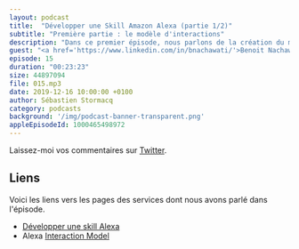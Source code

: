 ```yaml
---
layout: podcast
title:  "Développer une Skill Amazon Alexa (partie 1/2)"
subtitle: "Première partie : le modèle d'interactions"
description: "Dans ce premier épisode, nous parlons de la création du modèle d'interactions."
guest: "<a href='https://www.linkedin.com/in/bnachawati/'>Benoit Nachawati</a>, Developer Evangelist, Amazon Alexa"
episode: 15
duration: "00:23:23"
size: 44897094
file: 015.mp3  
date: 2019-12-16 10:00:00 +0100
author: Sébastien Stormacq
category: podcasts
background: '/img/podcast-banner-transparent.png'
appleEpisodeId: 1000465498972
---
```


Laissez-moi vos commentaires sur [Twitter](https://twitter.com/sebsto).

## Liens

Voici les liens vers les pages des services dont nous avons parlé dans l'épisode.

- [Développer une skill Alexa](https://developer.amazon.com/fr-FR/alexa/alexa-skills-kit/resources/training-resources)
- Alexa [Interaction Model](https://developer.amazon.com/docs/custom-skills/create-the-interaction-model-for-your-skill.html)